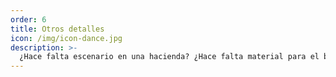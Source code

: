 ```yaml
---
order: 6
title: Otros detalles
icon: /img/icon-dance.jpg
description: >-
  ¿Hace falta escenario en una hacienda? ¿Hace falta material para el bolo? Podemos encargarnos de ciertos detalles que falten en el evento relacionados con la música, para que no te tengas que preocupar de nada. Incluso puede que haya alguna sorpresa :).
---
```

